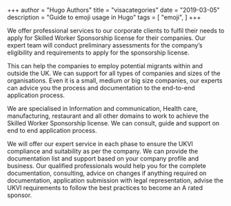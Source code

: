 +++
author = "Hugo Authors"
title = "visacategories"
date = "2019-03-05"
description = "Guide to emoji usage in Hugo"
tags = [
    "emoji",
]
+++

We offer professional services to our corporate clients to fulfil their needs to apply for Skilled Worker Sponsorship license for their companies. Our expert team will conduct preliminary assessments for the company’s eligibility and requirements to apply for the sponsorship license.

This can help the companies to employ potential  migrants within and outside the UK. We can support for all types of companies and sizes of the organisations. Even it is a small, medium or big size companies, our experts can advice you the process and documentation to the end-to-end application process. 

We are  specialised in Information and communication, Health care, manufacturing, restaurant and all other domains to work to achieve the Skilled Worker Sponsorship license. We can consult, guide and support on end to end application process. 

We will offer our expert service in each phase to ensure the UKVI compliance and suitability as per the company. We can provide the documentation list and support based on your company profile and business. Our qualified professionals would help you for the complete documentation, consulting, advice on changes if anything required on documentation, application submission with legal representation, advise the UKVI requirements to follow the best practices to become an A rated sponsor.
